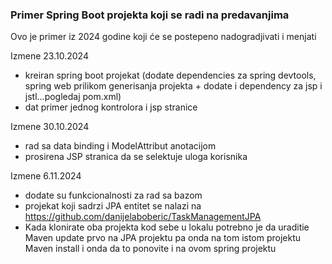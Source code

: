 ### Primer Spring Boot projekta koji se radi na predavanjima

Ovo je primer iz 2024 godine koji će se postepeno nadogradjivati i menjati

Izmene
23.10.2024 
  -  kreiran spring boot projekat (dodate dependencies za spring devtools, spring web prilikom generisanja projekta + dodate i dependency za jsp i jstl...pogledaj pom.xml)
  -  dat primer jednog kontrolora i jsp stranice

Izmene 30.10.2024
  - rad sa data binding i ModelAttribut anotacijom
  - prosirena JSP stranica da se selektuje uloga korisnika

Izmene 6.11.2024
  - dodate su funkcionalnosti za rad sa bazom
  - projekat koji sadrzi JPA entitet se nalazi na https://github.com/danijelaboberic/TaskManagementJPA
  - Kada klonirate oba projekta kod sebe u lokalu potrebno je da uraditie Maven update prvo na JPA projektu pa onda na tom istom projektu Maven install i onda da to ponovite i na ovom spring projektu

